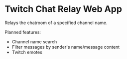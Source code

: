 # Twitch Chat Relay Web App

Relays the chatroom of a specified channel name.

Planned features:  
- Channel name search
- Filter messages by sender's name/message content
- Twitch emotes

